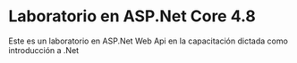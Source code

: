 # Laboratorio en ASP.Net Core 4.8
Este es un laboratorio en ASP.Net Web Api en la capacitación dictada como introducción a .Net
